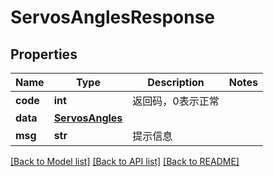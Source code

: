 # ServosAnglesResponse

## Properties
Name | Type | Description | Notes
------------ | ------------- | ------------- | -------------
**code** | **int** | 返回码，0表示正常 | 
**data** | [**ServosAngles**](ServosAngles.md) |  | 
**msg** | **str** | 提示信息 | 

[[Back to Model list]](../README.md#documentation-for-models) [[Back to API list]](../README.md#documentation-for-api-endpoints) [[Back to README]](../README.md)


